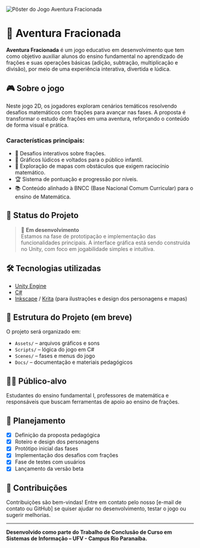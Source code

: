 ![Pôster do Jogo Aventura Fracionada](Pôster%20Aventura%20Fracionada.png)

# 🧩 Aventura Fracionada

**Aventura Fracionada** é um jogo educativo em desenvolvimento que tem como objetivo auxiliar alunos do ensino fundamental no aprendizado de frações e suas operações básicas (adição, subtração, multiplicação e divisão), por meio de uma experiência interativa, divertida e lúdica.

## 🎮 Sobre o jogo

Neste jogo 2D, os jogadores exploram cenários temáticos resolvendo desafios matemáticos com frações para avançar nas fases. A proposta é transformar o estudo de frações em uma aventura, reforçando o conteúdo de forma visual e prática.

### Características principais:
- 🧠 Desafios interativos sobre frações.
- 🎨 Gráficos lúdicos e voltados para o público infantil.
- 🧭 Exploração de mapas com obstáculos que exigem raciocínio matemático.
- 🏆 Sistema de pontuação e progressão por níveis.
- 📚 Conteúdo alinhado à BNCC (Base Nacional Comum Curricular) para o ensino de Matemática.

## 🚧 Status do Projeto

> 🚀 **Em desenvolvimento**  
Estamos na fase de prototipação e implementação das funcionalidades principais. A interface gráfica está sendo construída no Unity, com foco em jogabilidade simples e intuitiva.

## 🛠️ Tecnologias utilizadas

- [Unity Engine](https://unity.com/)
- [C#](https://learn.microsoft.com/en-us/dotnet/csharp/)
- [Inkscape](https://inkscape.org/) / [Krita](https://krita.org/) (para ilustrações e design dos personagens e mapas)

## 📁 Estrutura do Projeto (em breve)

O projeto será organizado em:
- `Assets/` – arquivos gráficos e sons
- `Scripts/` – lógica do jogo em C#
- `Scenes/` – fases e menus do jogo
- `Docs/` – documentação e materiais pedagógicos

## 👨‍🏫 Público-alvo

Estudantes do ensino fundamental I, professores de matemática e responsáveis que buscam ferramentas de apoio ao ensino de frações.

## 📅 Planejamento

- [x] Definição da proposta pedagógica
- [x] Roteiro e design dos personagens
- [x] Protótipo inicial das fases
- [x] Implementação dos desafios com frações
- [x] Fase de testes com usuários
- [x] Lançamento da versão beta

## 🤝 Contribuições

Contribuições são bem-vindas! Entre em contato pelo nosso [e-mail de contato ou GitHub] se quiser ajudar no desenvolvimento, testar o jogo ou sugerir melhorias.

---

**Desenvolvido como parte do Trabalho de Conclusão de Curso em Sistemas de Informação – UFV - Campus Rio Paranaíba.**

